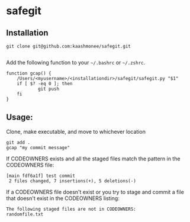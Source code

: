 # safegit

## Installation
```
git clone git@github.com:kaashmonee/safegit.git


```

Add the following function to your `~/.bashrc` or `~/.zshrc`.
```
function gcap() {
    /Users/<myusername>/<installationdir>/safegit/safegit.py "$1"
    if [ $? -eq 0 ]; then
            git push
    fi
}
```

## Usage:

Clone, make executable, and move to whichever location
```
git add .
gcap "my commit message"
```

If CODEOWNERS exists and all the staged files match the pattern in the CODEOWNERS file:
```
[main fdf6a1f] test commit
 2 files changed, 7 insertions(+), 5 deletions(-)
```

If a CODEOWNERS file doesn't exist or you try to stage and commit a file that doesn't exist
in the CODEOWNERS listing:
```
The following staged files are not in CODEOWNERS:
randomfile.txt
```


